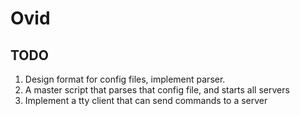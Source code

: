 # Ovid 

## TODO

1. Design format for config files, implement parser.
2. A master script that parses that config file, and starts all servers
3. Implement a tty client that can send commands to a server